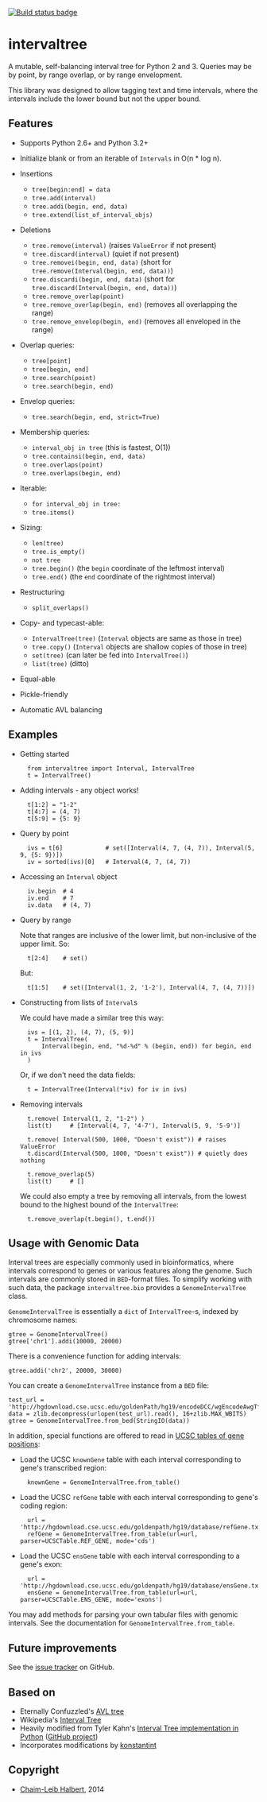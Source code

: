 [![Build status badge][]][build status]

intervaltree
============

A mutable, self-balancing interval tree for Python 2 and 3. Queries may be by point, by range overlap, or by range envelopment.

This library was designed to allow tagging text and time intervals, where the intervals include the lower bound but not the upper bound.

Features
--------

* Supports Python 2.6+ and Python 3.2+
* Initialize blank or from an iterable of `Intervals` in O(n * log n).
* Insertions

  * `tree[begin:end] = data`
  * `tree.add(interval)`
  * `tree.addi(begin, end, data)`
  * `tree.extend(list_of_interval_objs)`

* Deletions

  * `tree.remove(interval)`             (raises `ValueError` if not present)
  * `tree.discard(interval)`            (quiet if not present)
  * `tree.removei(begin, end, data)`    (short for `tree.remove(Interval(begin, end, data))`)
  * `tree.discardi(begin, end, data)`   (short for `tree.discard(Interval(begin, end, data))`)
  * `tree.remove_overlap(point)`
  * `tree.remove_overlap(begin, end)`   (removes all overlapping the range)
  * `tree.remove_envelop(begin, end)`   (removes all enveloped in the range)

* Overlap queries:

  * `tree[point]`
  * `tree[begin, end]`
  * `tree.search(point)`
  * `tree.search(begin, end)`

* Envelop queries:

  * `tree.search(begin, end, strict=True)`

* Membership queries:

  * `interval_obj in tree`              (this is fastest, O(1))
  * `tree.containsi(begin, end, data)`
  * `tree.overlaps(point)`
  * `tree.overlaps(begin, end)`

* Iterable:

  * `for interval_obj in tree:`
  * `tree.items()`

* Sizing:

  * `len(tree)`
  * `tree.is_empty()`
  * `not tree`
  * `tree.begin()`          (the `begin` coordinate of the leftmost interval)
  * `tree.end()`            (the `end` coordinate of the rightmost interval)

* Restructuring

  * `split_overlaps()`

* Copy- and typecast-able:

  * `IntervalTree(tree)`    (`Interval` objects are same as those in tree)
  * `tree.copy()`           (`Interval` objects are shallow copies of those in tree)
  * `set(tree)`             (can later be fed into `IntervalTree()`)
  * `list(tree)`            (ditto)

* Equal-able
* Pickle-friendly
* Automatic AVL balancing

Examples
--------

* Getting started

        from intervaltree import Interval, IntervalTree
        t = IntervalTree()

* Adding intervals - any object works!

        t[1:2] = "1-2"
        t[4:7] = (4, 7)
        t[5:9] = {5: 9}

* Query by point

        ivs = t[6]            # set([Interval(4, 7, (4, 7)), Interval(5, 9, {5: 9})])
        iv = sorted(ivs)[0]   # Interval(4, 7, (4, 7))

* Accessing an `Interval` object

        iv.begin  # 4
        iv.end    # 7
        iv.data   # (4, 7)

* Query by range

  Note that ranges are inclusive of the lower limit, but non-inclusive of the upper limit. So:

        t[2:4]    # set()

  But:

        t[1:5]    # set([Interval(1, 2, '1-2'), Interval(4, 7, (4, 7))])

* Constructing from lists of `Interval`s

  We could have made a similar tree this way:

        ivs = [(1, 2), (4, 7), (5, 9)]
        t = IntervalTree(
            Interval(begin, end, "%d-%d" % (begin, end)) for begin, end in ivs
        )

  Or, if we don't need the data fields:

        t = IntervalTree(Interval(*iv) for iv in ivs)

* Removing intervals

        t.remove( Interval(1, 2, "1-2") )
        list(t)     # [Interval(4, 7, '4-7'), Interval(5, 9, '5-9')]

        t.remove( Interval(500, 1000, "Doesn't exist")) # raises ValueError
        t.discard(Interval(500, 1000, "Doesn't exist")) # quietly does nothing

        t.remove_overlap(5)
        list(t)     # []

  We could also empty a tree by removing all intervals, from the lowest bound to the highest bound of the `IntervalTree`:

        t.remove_overlap(t.begin(), t.end())

Usage with Genomic Data
-----------------------

Interval trees are especially commonly used in bioinformatics, where intervals correspond to genes or various features along the genome. Such intervals are commonly stored in ``BED``-format files. To simplify working with such data, the package ``intervaltree.bio`` provides a ``GenomeIntervalTree`` class.

``GenomeIntervalTree`` is essentially a ``dict`` of ``IntervalTree``-s, indexed by chromosome names:

    gtree = GenomeIntervalTree()
    gtree['chr1'].addi(10000, 20000)

There is a convenience function for adding intervals:

    gtree.addi('chr2', 20000, 30000)

You can create a ``GenomeIntervalTree`` instance from a ``BED`` file:

    test_url = 'http://hgdownload.cse.ucsc.edu/goldenPath/hg19/encodeDCC/wgEncodeAwgTfbsUniform/wgEncodeAwgTfbsBroadDnd41Ezh239875UniPk.narrowPeak.gz'
    data = zlib.decompress(urlopen(test_url).read(), 16+zlib.MAX_WBITS)
    gtree = GenomeIntervalTree.from_bed(StringIO(data))

In addition, special functions are offered to read in [UCSC tables of gene positions][UCSC genes]:

* Load the UCSC ``knownGene`` table with each interval corresponding to gene's transcribed region:

        knownGene = GenomeIntervalTree.from_table()

* Load the UCSC ``refGene`` table with each interval corresponding to gene's coding region:

        url = 'http://hgdownload.cse.ucsc.edu/goldenpath/hg19/database/refGene.txt.gz'
        refGene = GenomeIntervalTree.from_table(url=url, parser=UCSCTable.REF_GENE, mode='cds')

* Load the UCSC ``ensGene`` table with each interval corresponding to a gene's exon:

        url = 'http://hgdownload.cse.ucsc.edu/goldenpath/hg19/database/ensGene.txt.gz'
        ensGene = GenomeIntervalTree.from_table(url=url, parser=UCSCTable.ENS_GENE, mode='exons')

You may add methods for parsing your own tabular files with genomic intervals. See the documentation for ``GenomeIntervalTree.from_table``.

Future improvements
-------------------

See the [issue tracker][] on GitHub.

Based on
--------

* Eternally Confuzzled's [AVL tree][Confuzzled AVL tree]
* Wikipedia's [Interval Tree][Wiki intervaltree]
* Heavily modified from Tyler Kahn's [Interval Tree implementation in Python][Kahn intervaltree] ([GitHub project][Kahn intervaltree GH])
* Incorporates modifications by [konstantint][Konstantin intervaltree]

Copyright
---------
* [Chaim-Leib Halbert][GH], 2014


[build status badge]: https://travis-ci.org/chaimleib/intervaltree.svg?branch=master
[build status]: https://travis-ci.org/chaimleib/intervaltree
[GH]: https://github.com/chaimleib/intervaltree
[issue tracker]: https://github.com/chaimleib/intervaltree/issues
[UCSC genes]: https://genome.ucsc.edu/cgi-bin/hgTables
[Konstantin intervaltree]: https://github.com/konstantint/PyIntervalTree
[Confuzzled AVL tree]: http://www.eternallyconfuzzled.com/tuts/datastructures/jsw_tut_avl.aspx
[Wiki intervaltree]: http://en.wikipedia.org/wiki/Interval_tree
[Kahn intervaltree]: http://zurb.com/forrst/posts/Interval_Tree_implementation_in_python-e0K
[Kahn intervaltree GH]: https://github.com/tylerkahn/intervaltree-python

